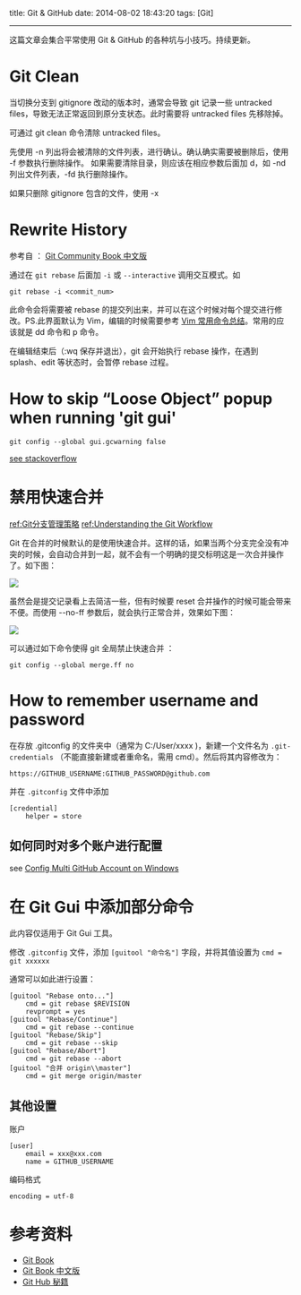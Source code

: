 title: Git & GitHub
date: 2014-08-02 18:43:20
tags: [Git]

---

这篇文章会集合平常使用 Git & GitHub 的各种坑与小技巧。持续更新。

<!-- more -->

#

# Git Clean

当切换分支到 gitignore 改动的版本时，通常会导致 git 记录一些 untracked files，导致无法正常返回到原分支状态。此时需要将 untracked files 先移除掉。

可通过 git clean 命令清除 untracked files。

先使用 -n 列出将会被清除的文件列表，进行确认。确认确实需要被删除后，使用 -f 参数执行删除操作。
如果需要清除目录，则应该在相应参数后面加 d，如 -nd 列出文件列表，-fd 执行删除操作。

如果只删除 gitignore 包含的文件，使用 -x

# Rewrite History

参考自 ： [Git Community Book 中文版](http://gitbook.liuhui998.com/4_3.html)

通过在 `git rebase` 后面加 `-i` 或 `--interactive` 调用交互模式。如

`git rebase -i <commit_num>`  

此命令会将需要被 rebase 的提交列出来，并可以在这个时候对每个提交进行修改。PS.此界面默认为 Vim，编辑的时候需要参考 [Vim 常用命令总结](http://pizn.github.io/2012/03/03/vim-commonly-used-command.html)。常用的应该就是 dd 命令和 p 命令。

在编辑结束后（:wq 保存并退出），git 会开始执行 rebase 操作，在遇到 splash、edit 等状态时，会暂停 rebase 过程。

#	How to skip “Loose Object” popup when running 'git gui'

	git config --global gui.gcwarning false

[see stackoverflow](http://stackoverflow.com/questions/1106529/how-to-skip-loose-object-popup-when-running-git-gui)

#	禁用快速合并

[ref:Git分支管理策略](http://www.ruanyifeng.com/blog/2012/07/git.html)
[ref:Understanding the Git Workflow](https://sandofsky.com/blog/git-workflow.html)

Git 在合并的时候默认的是使用快速合并。这样的话，如果当两个分支完全没有冲突的时候，会自动合并到一起，就不会有一个明确的提交标明这是一次合并操作了。如下图：

![](http://image.beekka.com/blog/201207/bg2012070505.png)

虽然会是提交记录看上去简洁一些，但有时候要 reset 合并操作的时候可能会带来不便。而使用 --no-ff 参数后，就会执行正常合并，效果如下图：

![](http://image.beekka.com/blog/201207/bg2012070506.png)

可以通过如下命令使得 git 全局禁止快速合并 ： 

	git config --global merge.ff no

#	How to remember username and password

在存放 .gitconfig 的文件夹中（通常为 C:/User/xxxx )，新建一个文件名为 `.git-credentials` （不能直接新建或者重命名，需用 cmd）。然后将其内容修改为： 

	https://GITHUB_USERNAME:GITHUB_PASSWORD@github.com

并在 `.gitconfig` 文件中添加

	[credential]
		helper = store

##  如何同时对多个账户进行配置

see [Config Multi GitHub Account on Windows](2017-10-26-Config-Multi-GitHub-Account-on-Windows.md)


#	在 Git Gui 中添加部分命令

此内容仅适用于 Git Gui 工具。

修改 `.gitconfig` 文件，添加 `[guitool "命令名"]` 字段，并将其值设置为 `cmd = git xxxxxx` 

通常可以如此进行设置：
	
	[guitool "Rebase onto..."]
	    cmd = git rebase $REVISION
	    revprompt = yes
	[guitool "Rebase/Continue"]
	    cmd = git rebase --continue
	[guitool "Rebase/Skip"]
	    cmd = git rebase --skip
	[guitool "Rebase/Abort"]
	    cmd = git rebase --abort
	[guitool "合并 origin\\master"]
		cmd = git merge origin/master

##	其他设置

账户

	[user]
		email = xxx@xxx.com
		name = GITHUB_USERNAME

编码格式

	encoding = utf-8

# 参考资料

- [Git Book](http://git-scm.com/book/en/v2)  
- [Git Book 中文版](http://git-scm.com/book/zh/v2)
- [Git Hub 秘籍](https://snowdream86.gitbooks.io/github-cheat-sheet/content/zh/index.html)